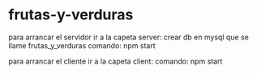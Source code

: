 # frutas-y-verduras

para arrancar el servidor ir a la capeta server:
crear db en mysql que se llame frutas_y_verduras
comando: npm start

para arrancar el cliente ir a la capeta client:
comando: npm start


